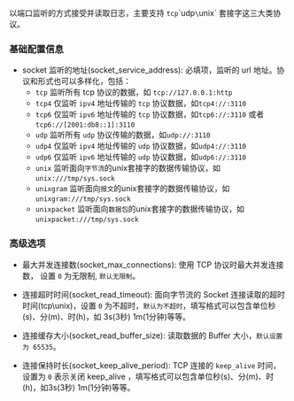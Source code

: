以端口监听的方式接受并读取日志，主要支持 `tcp`\`udp`\`unix` 套接字这三大类协议。

### **基础配置信息** 

  * socket 监听的地址(socket_service_address): 必填项，监听的 url 地址。协议和形式也可以多样化，包括：
    * `tcp` 监听所有 tcp 协议的数据，如 `tcp://127.0.0.1:http`
    * `tcp4` 仅监听 `ipv4` 地址传输的 `tcp` 协议数据，如`tcp4://:3110`
    * `tcp6` 仅监听 `ipv6` 地址传输的 `tcp` 协议数据，如`tcp6://:3110` 或者 `tcp6://[2001:db8::1]:3110`
    * `udp` 监听所有 `udp` 协议传输的数据，如`udp://:3110`
    * `udp4` 仅监听 `ipv4` 地址传输的 `udp` 协议数据，如`udp4://:3110`
    * `udp6` 仅监听 `ipv6` 地址传输的 `udp` 协议数据，如`udp6://:3110`
    * `unix` 监听面向`字节流`的unix套接字的数据传输协议，如`unix:///tmp/sys.sock`
    * `unixgram` 监听面向`报文`的unix套接字的数据传输协议，如`unixgram:///tmp/sys.sock`
    * `unixpacket` 监听面向`数据包`的unix套接字的数据传输协议，如`unixpacket:///tmp/sys.sock`
  
### **高级选项**

  * 最大并发连接数(socket_max_connections): 使用 TCP 协议时最大并发连接数， 设置 `0` 为无限制, `默认无限制`。

  * 连接超时时间(socket_read_timeout): 面向字节流的 Socket 连接读取的超时时间(tcp\unix)，设置 `0` 为不超时，`默认为不超时`，填写格式可以包含单位秒(s)、分(m)、时(h)，如 3s(3秒) 1m(1分钟)等等。  

  * 连接缓存大小(socket_read_buffer_size): 读取数据的 Buffer 大小，`默认设置为 65535`。

  * 连接保持时长(socket_keep_alive_period): TCP 连接的 `keep_alive` 时间，设置为 `0` 表示关闭 keep_alive ，填写格式可以包含单位秒(s)、分(m)、时(h)，如3s(3秒) 1m(1分钟)等等。
